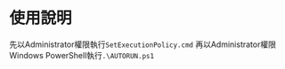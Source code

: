 # 使用說明

先以Administrator權限執行`SetExecutionPolicy.cmd`
再以Administrator權限Windows PowerShell執行`.\AUTORUN.ps1`
